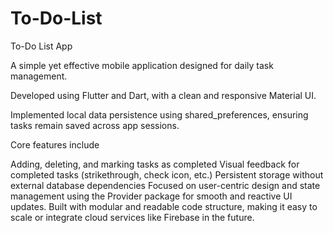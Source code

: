 # To-Do-List
To-Do List App

A simple yet effective mobile application designed for daily task management.

  Developed using Flutter and Dart, with a clean and responsive Material UI.

  Implemented local data persistence using shared_preferences, ensuring tasks remain saved across app sessions.

   Core features include
   
   Adding, deleting, and marking tasks as completed
   Visual feedback for completed tasks (strikethrough, check icon, etc.)
   Persistent storage without external database dependencies
   Focused on user-centric design and state management using the Provider package for smooth and reactive UI updates.
   Built with modular and readable code structure, making it easy to scale or integrate cloud services like Firebase in the future.
